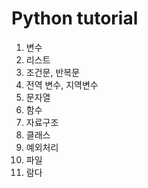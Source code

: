 # Python tutorial
01. 변수
02. 리스트
03. 조건문, 반복문
04. 전역 변수, 지역변수
05. 문자열
06. 함수
07. 자료구조
08. 클래스
09. 예외처리
10. 파일
11. 람다
